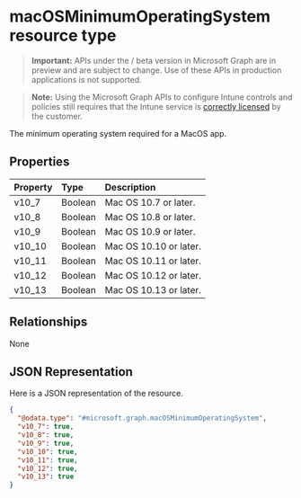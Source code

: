 ﻿# macOSMinimumOperatingSystem resource type

> **Important:** APIs under the / beta version in Microsoft Graph are in preview and are subject to change. Use of these APIs in production applications is not supported.

> **Note:** Using the Microsoft Graph APIs to configure Intune controls and policies still requires that the Intune service is [correctly licensed](https://go.microsoft.com/fwlink/?linkid=839381) by the customer.

The minimum operating system required for a MacOS app.
## Properties
|Property|Type|Description|
|:---|:---|:---|
|v10_7|Boolean|Mac OS 10.7 or later.|
|v10_8|Boolean|Mac OS 10.8 or later.|
|v10_9|Boolean|Mac OS 10.9 or later.|
|v10_10|Boolean|Mac OS 10.10 or later.|
|v10_11|Boolean|Mac OS 10.11 or later.|
|v10_12|Boolean|Mac OS 10.12 or later.|
|v10_13|Boolean|Mac OS 10.13 or later.|

## Relationships
None
## JSON Representation
Here is a JSON representation of the resource.
<!-- {
  "blockType": "resource",
  "@odata.type": "microsoft.graph.macOSMinimumOperatingSystem"
}
-->
``` json
{
  "@odata.type": "#microsoft.graph.macOSMinimumOperatingSystem",
  "v10_7": true,
  "v10_8": true,
  "v10_9": true,
  "v10_10": true,
  "v10_11": true,
  "v10_12": true,
  "v10_13": true
}
```











